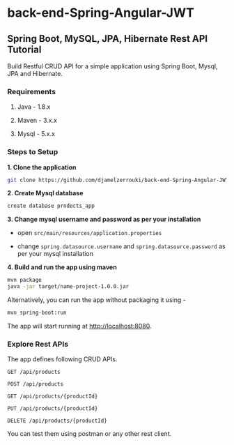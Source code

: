 # back-end-Spring-Angular-JWT
## Spring Boot, MySQL, JPA, Hibernate Rest API Tutorial

Build Restful CRUD API for a simple application using Spring Boot, Mysql, JPA and Hibernate.

### Requirements

1. Java - 1.8.x

2. Maven - 3.x.x

3. Mysql - 5.x.x

### Steps to Setup

**1. Clone the application**

```bash
git clone https://github.com/djamelzerrouki/back-end-Spring-Angular-JWT
```

**2. Create Mysql database**
```bash
create database prodects_app
```

**3. Change mysql username and password as per your installation**

+ open `src/main/resources/application.properties`

+ change `spring.datasource.username` and `spring.datasource.password` as per your mysql installation

**4. Build and run the app using maven**

```bash
mvn package
java -jar target/name-project-1.0.0.jar
```

Alternatively, you can run the app without packaging it using -

```bash
mvn spring-boot:run
```

The app will start running at <http://localhost:8080>.

### Explore Rest APIs

The app defines following CRUD APIs.

    GET /api/products
    
    POST /api/products
    
    GET /api/products/{productId}
    
    PUT /api/products/{productId}
    
    DELETE /api/products/{productId}

You can test them using postman or any other rest client.

